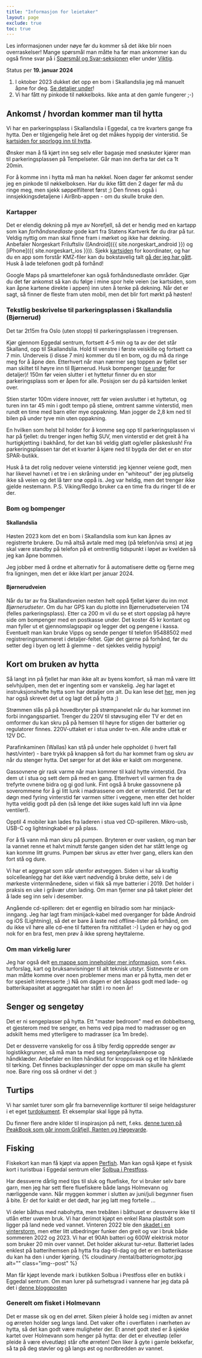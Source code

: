 ```yaml
---
title: "Informasjon for leietaker"
layout: page
exclude: true
toc: true
---
```


Les informasjonen under nøye før du kommer så det ikke blir noen overraskelser!
Mange spørsmål man måtte ha før man ankommer kan du også finne svar på i [Spørsmål og Svar-seksjonen](/faq) eller under [Viktig](/important).

<div class="alert alert-warning">
Status per <strong>19. januar 2024</strong>
<ol>
<li>I oktober 2023 dukket det opp en bom i Skallandslia jeg må manuelt åpne for deg. <a href="#bom-og-bompenger">Se detaljer under</a>!</li>
<li>Vi har fått ny pinkode til nøkkelboks. Ikke anta at den gamle fungerer ;-)</>
</ol>
</div>

## Ankomst / hvordan kommer man til hytta

Vi har en parkeringsplass i Skallandslia i Eggedal, ca tre kvarters gange fra hytta. Den er tilgjengelig hele året og det måkes hyppig der vinterstid. Se [kartsiden for sporlogg inn til hytta](/map.html#google-maps-fra-parkeringsplassen-til-hytta).

Ønsker man å få kjørt inn seg selv eller bagasje med snøskuter kjører man til parkeringsplassen på Tempelseter. Går man inn derfra tar det ca 1t 20min.

For å komme inn i hytta må man ha nøkkel. Noen dager før ankomst sender jeg en pinkode til nøkkelboksen. Har du ikke fått den 2 dager før må du ringe meg, men sjekk søppelfilteret først ;) Den finnes også i innsjekkingsdetaljene i AirBnb-appen - om du skulle bruke den.

### Kartapper

Det er elendig dekning på mye av Norefjell, så det er hendig med en kartapp som kan _forhåndsnedlaste_ gode kart fra Statens Kartverk før du drar på tur. Veldig nyttig om man skal finne fram i mørket og ikke har dekning. Anbefaler Norgeskart Friluftsliv ([Android]({{ site.norgeskart_android }}) og [iPhone]({{ site.norgeskart_ios }})). Sjekk [kartsiden](/kart.html) for koordinater, og har du en app som forstår KMZ-filer kan du bokstavelig talt [gå der jeg har gått][kmz]. Husk å lade telefonen godt på forhånd!

Google Maps på smarttelefoner kan også forhåndsnedlaste områder. Gjør du det før ankomst så kan du følge i mine spor hele veien (se kartsiden, som kan åpne kartene direkte i appen) inn uten å tenke på dekning. Når det er sagt, så finner de fleste fram uten mobil, men det blir fort mørkt på høsten!

### Tekstlig beskrivelse til parkeringsplassen i Skallandslia (Bjørnerud)

Det tar 2t15m fra Oslo (uten stopp) til parkeringsplassen i tregrensen.

Kjør gjennom Eggedal sentrum, fortsett 4-5 min og ta av der det står Skalland, opp til Skallandslia. Hold til venstre i første veiskille og fortsett ca 7 min. Underveis (i disse 7 min) kommer du til en bom, og du må da ringe meg for å åpne den. Etterhvert når man nærmer seg toppen av fjellet ser man skiltet til høyre inn til Bjørnerud. Husk bompenger (<a href="#bom-og-bompenger">se under</a> for detaljer)!
150m før veien slutter i et hyttetur finner du en stor parkeringsplass som er åpen for alle. Posisjon ser du på kartsiden lenket over.

Stien starter 100m videre innover, rett før veien avslutter i et hyttetun, og turen inn tar 45 min i godt tempo på stiene, omtrent samme vinterstid, men rundt en time med barn eller mye oppakning. Man jogger de 2,8 km ned til bilen på under tyve min uten oppakning.

En hvilken som helst bil holder for å komme seg opp til parkeringsplassen vi har på fjellet: du trenger ingen heftig SUV, men vinterstid er det greit å ha hurtigkjetting i bakhånd, for det kan bli veldig glatt og/eller påskeslush! Fra parkeringsplassen tar det et kvarter å kjøre ned til bygda der det er en stor SPAR-butikk.

Husk å ta det rolig nedover veiene vinterstid: jeg kjenner veiene godt, men har likevel havnet i et tre i en skråning under en "whiteout" der jeg plutselig ikke så veien og det lå tørr snø oppå is. Jeg var heldig, men det trenger ikke gjelde nestemann. P.S. Viking/Redgo bruker ca en time fra du ringer til de er der.

### Bom og bompenger

#### Skallandslia

Høsten 2023 kom det en bom i Skallandslia som kun kan åpnes av registrerte brukere. Du må altså
avtale med meg (på telefon/via sms) at jeg skal være standby på telefon på et omtrentlig tidspunkt i løpet av kvelden
så jeg kan åpne bommen.

Jeg jobber med å ordne et alternativ for å automatisere dette og fjerne meg fra ligningen, men det er ikke klart per januar 2024.

#### Bjørnerudveien

Når du tar av fra Skallandsveien nesten helt oppå fjellet kjører du inn mot _Bjørnerudseter_. Om du har GPS
kan du plotte inn Bjørnerudseterveien 174 (felles parkeringsplass). Etter ca 200 m
vil du se et stort oppslag på høyre side om bompenger med en postkasse under. Det koster 45 kr kontant og
man fyller ut et gjennomslagspapir og legger det og pengene i kassa.
Eventuelt man kan bruke Vipps og sende penger til telefon 95488502 med registreringsnummeret i detaljer-feltet.
Gjør det gjerne på forhånd, før du setter deg i byen og lett å glemme - det sjekkes veldig hyppig!

## Kort om bruken av hytta

Så langt inn på fjellet har man ikke alt av byens komfort, så man må være litt selvhjulpen, men det er ingenting som er vanskelig. Jeg har laget et instruksjonshefte hytta som har detaljer om alt. Du kan lese det [her](https://docs.google.com/document/d/1NpuBRGMA6w90_756cMcHjl3q-KFJMSvRIDl7vA4wqi8/export?format=pdf), men jeg har også skrevet det ut og lagt det på hytta ;)

Strømmen slås på på hovedbryter på strømpanelet når du har kommet inn forbi inngangspartiet. Trenger du 220V til støvsuging eller TV er det en omformer du kan skru på på hemsen til høyre for stigen der batterier og regulatorer finnes. 220V-uttaket er i stua under tv-en. Alle andre uttak er 12V DC.

Parafinkaminen (Wallas) kan stå på under hele oppholdet (i hvert fall høst/vinter) - bare trykk på knappen så fort du har kommet fram og skru av når du stenger hytta. Det sørger for at det ikke er kaldt om morgenene.

Gassovnene gir rask varme når man kommer til kald hytte vinterstid. Dra dem ut i stua og sett dem på med en gang. Etterhvert vil varmen fra de trefyrte ovnene bidra og gi god lunk. Fint også å bruke gassovnene på soverommene for å gi litt lunk i madrassene om det er vinterstid. Det tar et døgn med fyring vinterstid før varmen sitter i veggene, men etter det holder hytta veldig godt på den (så lenge det ikke suges kald luft inn via åpne ventiler!).

Opptil 4 mobiler kan lades fra laderen i stua ved CD-spilleren. Mikro-usb, USB-C og lightningkabel er på plass.

For å få vann må man skru på pumpen. Bryteren er over vasken, og man bør la vannet renne et halvt minutt første gangen siden det har stått lenge og kan komme litt grums. Pumpen bør skrus av etter hver gang, ellers kan den fort stå og dure.

Vi har et aggregat som står utenfor østveggen. Siden vi har så kraftig solcelleanlegg har det ikke vært nødvendig å bruke dette, selv i de mørkeste vintermånedene, siden vi fikk så mye batterier i 2019. Det holder i praksis en uke i gråvær uten lading. Om man fjerner snø på taket pleier det å lade seg inn selv i desember.

Angående cd-spilleren: det er egentlig en bilradio som har minijack-inngang. Jeg har lagt fram minijack-kabel med overganger for både Android og iOS (Lightning), så det er bare å laste ned offline-lister på forhånd, om du ikke vil høre alle cd-ene til fatteren fra nittitallet :-) Lyden er høy og god nok for en bra fest, men prøv å ikke spreng høyttalerne.

### Om man virkelig lurer

Jeg har også delt [en mappe som inneholder mer informasjon][delt-mappe], som f.eks. turforslag, kart og bruksanvisninger til alt teknisk utstyr. Sistnevnte er om man måtte komme over noen problemer mens man er på hytta, men det er for spesielt interesserte ;) Nå om dagen er det såpass godt med lade- og batterikapasitet at aggregatet har stått i ro noen år!

## Senger og sengetøy

Det er ni sengeplasser på hytta. Ett "master bedroom" med en dobbeltseng, et gjesterom med tre senger, en hems ved pipa med to madrasser og en adskilt hems med ytterligere to madrasser (ca 1m brede).

Det er dessverre vanskelig for oss å tilby ferdig oppredde senger av logistikkgrunner, så må man ta med seg sengetøy/lakenpose og håndklæder. Anbefaler en liten håndklut for kroppsvask og et lite hånklæde til tørking. Det finnes backupløsninger der oppe om man skulle ha glemt noe. Bare ring oss så ordner vi det :)

## Turtips

Vi har samlet turer som går fra barnevennlige kortturer til seige heldagsturer i et eget [turdokument](https://docs.google.com/document/d/1KWRSm9DqvJWtyorWKoDkPmatba03AcEHewSEBcQ9AX0/edit?usp=sharing). Et eksemplar skal ligge på hytta.

Du finner flere andre kilder til inspirasjon på nett, f.eks. [denne turen på PeakBook som går innom Gråfjell, Ranten og Høgevarde](https://peakbook.org/no/tour/103240/Vandring+p%C3%A5+Norefjells+tak+-+Gr%C3%A5fjell%2C+H%C3%B8gevarde+....html).

## Fisking

Fiskekort kan man få kjøpt via appen [Perfish](https://www.perfish.no). Man kan også kjøpe et fysisk kort i turistbua i Eggedal sentrum eller [Solbua i Prestfoss](https://solbua.no).

Har dessverre dårlig med tips til sluk og fluefiske, for vi bruker selv bare garn, men jeg har sett flere fluefiskere både langs Holmevann og nærliggende vann. Når myggen kommer i slutten av juni/juli begynner fisen å bite. Er det for kaldt er det dødt, har jeg latt meg fortelle ...

Vi deler båthus med nabohytta, men trebåten i båthuset er dessverre ikke til utlån etter uvøren bruk. Vi har derimot kjøpt en enkel Rana plastbåt som ligger på land nede ved vannet. Vinteren 2022 ble den [skadet i en vinterstorm](/2022/08/08/etter-stormen.html), men etter litt utbedringer funker den greit og var i bruk både sommeren 2022 og 2023. Vi har et 90Ah batteri og 600W elektrisk motor som bruker 20 min over vannet. Det holder akkurat tur-retur. Batteriet lades enklest på batterihemsen på hytta fra dag-til-dag og det er en batterikasse du kan ha den i under kjøring.
{% cloudinary /rental/batteriogmotor.jpg alt="" class="img--post" %}

Man får kjøpt levende mark i butikken Solbua i Prestfoss eller en butikk i Eggedal sentrum.
Om man lurer på surhetsgrad i vannene har jeg data på det i [denne bloggposten](/2023/05/15/surhet)

### Generelt om fisket i Holmevann

Det er masse sik og en del ørret. Siken pleier å holde seg i midten av annet og ørreten holder seg langs land. Det vaker ofte i overflaten i nærheten av hytta, så det kan godt være muligheter der. Et annet godt sted er å sjekke kartet over Holmevann som henger på hytta: der det er elveutløp (eller pleide å være elveutløp) står ofte ørreten! Den liker å gyte i gamle bekkefar, så ta på deg støvler og gå langs øst og nordbredden av vannet.

[delt-mappe]: https://drive.google.com/drive/folders/0BxoftKRQ6vR7bkc0U0JIdHdlejg?resourcekey=0-qfLfvTomKY4Qg2sojQEKwg&usp=sharing
[kmz]: https://www.holmevann.no/map#kmzkml-filer-for-kart-apper
